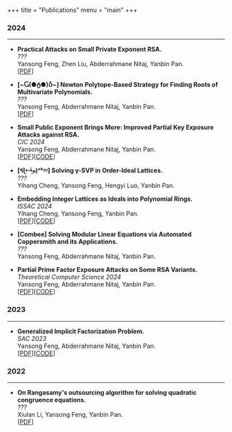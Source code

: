 +++
title = "Publications"
menu = "main"
+++
### 2024
---
- **Practical Attacks on Small Private Exponent RSA.**\
*???*\
Yansong Feng, Zhen Liu, Abderrahmane Nitaj, Yanbin Pan.\
[[PDF](https://eprint.iacr.org/2024/1331.pdf)]

- **[\~Ⴚ(●ტ●)Ⴢ\~] Newton Polytope-Based Strategy for Finding Roots of Multivariate Polynomials.**\
*???*\
Yansong Feng,  Abderrahmane Nitaj, Yanbin Pan.\
[[PDF](https://eprint.iacr.org/2024/1330)]

- **Small Public Exponent Brings More: Improved Partial Key Exposure Attacks against RSA.**\
*CIC 2024*\
Yansong Feng,  Abderrahmane Nitaj, Yanbin Pan.\
[[PDF](https://eprint.iacr.org/2024/1329)][[CODE](https://github.com/fffmath/MSBsOfPrivateKeyAttack)]

- **[٩(•̤̀ᵕ•̤́๑)ᵒᵏᵎᵎᵎᵎ] Solving γ-SVP in Order-Ideal Lattices.**\
*???*\
Yihang Cheng, Yansong Feng, Hengyi Luo, Yanbin Pan.

- **Embedding Integer Lattices as Ideals into  Polynomial Rings.**\
*ISSAC 2024*\
Yihang Cheng, Yansong Feng, Yanbin Pan.\
[[PDF](https://eprint.iacr.org/2024/1041)][[CODE](https://github.com/fffmath/Identifying-Ideal-Lattice)]

- **[Combee] Solving Modular Linear Equations via Automated Coppersmith and its Applications.**\
*???*\
Yansong Feng,  Abderrahmane Nitaj, Yanbin Pan.

- **Partial Prime Factor Exposure Attacks on Some RSA Variants.**\
*Theoretical Computer Science 2024*\
Yansong Feng,  Abderrahmane Nitaj, Yanbin Pan.\
[[PDF](https://doi.org/10.1016/j.tcs.2024.114549)][[CODE](https://github.com/fffmath/ppfe-attack)]
### 2023
---
- **Generalized Implicit Factorization Problem.**\
*SAC 2023*\
Yansong Feng,  Abderrahmane Nitaj, Yanbin Pan.\
[[PDF](https://eprint.iacr.org/2023/1562)][[CODE](https://github.com/fffmath/gifp)]

### 2022
---
- **On Rangasamy's outsourcing algorithm for solving quadratic congruence equations.**\
*???*\
Xiulan Li, Yansong Feng, Yanbin Pan.\
[[PDF](https://arxiv.org/pdf/2203.10751)]